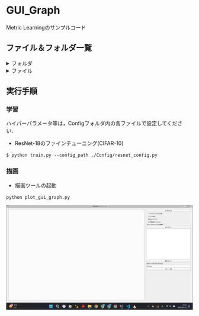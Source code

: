 # GUI_Graph
Metric Learningのサンプルコード

## ファイル＆フォルダ一覧

<details>
<summary>フォルダ</summary>
 
|ファイル名|説明|
|----|----|
|Config|学習用のハイパーパラメータが記載されたConfigファイルが格納されたフォルダ．|
|fig|README用の画像を保存するフォルダ．|
|output|学習結果のログやモデルを保存するフォルダ．|
</details>

<details>
<summary>ファイル</summary>
 
|ファイル名|説明|
|----|----|
|plot_gui_graph.py|GUI上でCSVファイルを読み込んで，グラフを可視化するコード．|
|train.py|ResNet-18を学習するコード．|
|trainer.py|学習ループのコード．|


|ファイル名|説明|
|----|----|
|Config/resnet_config.py|ResNet-18用のハイパーパラメータが定義されたコード．|

</details>

## 実行手順

### 学習
ハイパーパラメータ等は，Configフォルダ内の各ファイルで設定してください．

* ResNet-18のファインチューニング(CIFAR-10)
```
$ python train.py --config_path ./Config/resnet_config.py
```

### 描画

* 描画ツールの起動
```
python plot_gui_graph.py
```
![START](./fig/02.png)

